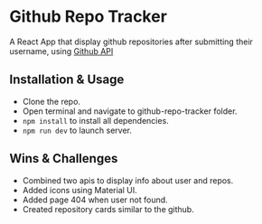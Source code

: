 # Github Repo Tracker

A React App that display github repositories after submitting their username, using [Github API](https://docs.github.com/pt/rest/repos/repos#list-repositories-for-a-user)

## Installation & Usage

- Clone the repo.
- Open terminal and navigate to github-repo-tracker folder.
- `npm install` to install all dependencies.
- `npm run dev` to launch server.

## Wins & Challenges

- Combined two apis to display info about user and repos.
- Added icons using Material UI.
- Added page 404 when user not found.
- Created repository cards similar to the github.
